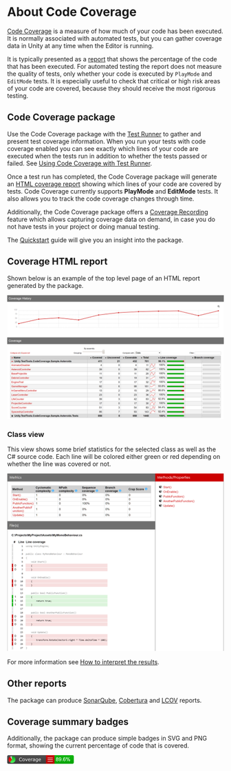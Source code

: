 # About Code Coverage

[Code Coverage](https://en.wikipedia.org/wiki/Code_coverage) is a measure of how much of your code has been executed. It
is normally associated with automated tests, but you can gather coverage data in Unity at any time when the Editor is
running.

It is typically presented as a [report](HowToInterpretResults.md) that shows the percentage of the code that has been
executed. For automated testing the report does not measure the quality of tests, only whether your code is executed
by `PlayMode` and `EditMode` tests. It is especially useful to check that critical or high risk areas of your code are
covered, because they should receive the most rigorous testing.

## Code Coverage package

Use the Code Coverage package with the [Test Runner](CoverageTestRunner.md) to gather and present test coverage
information. When you run your tests with code coverage enabled you can see exactly which lines of your code are
executed when the tests run in addition to whether the tests passed or failed.
See [Using Code Coverage with Test Runner](CoverageTestRunner.md).

Once a test run has completed, the Code Coverage package will generate
an [HTML coverage report](HowToInterpretResults.md) showing which lines of your code are covered by tests. Code Coverage
currently supports  **PlayMode** and **EditMode** tests. It also allows you to track the code coverage changes through
time.

Additionally, the Code Coverage package offers a [Coverage Recording](CoverageRecording.md) feature which allows
capturing coverage data on demand, in case you do not have tests in your project or doing manual testing.

The [Quickstart](Quickstart.md) guide will give you an insight into the package.

## Coverage HTML report

Shown below is an example of the top level page of an HTML report generated by the package.

![HTML Report](images/report.png)

### Class view

This view shows some brief statistics for the selected class as well as the C# source code. Each line will be colored
either green or red depending on whether the line was covered or not.

![HTML Report](images/report_code_html.png)

For more information see [How to interpret the results](HowToInterpretResults.md).

## Other reports

The package can
produce [SonarQube](https://docs.sonarqube.org/latest/analysis/generic-test), [Cobertura](https://cobertura.github.io/cobertura)
and [LCOV](https://github.com/linux-test-project/lcov) reports.

## Coverage summary badges

Additionally, the package can produce simple badges in SVG and PNG format, showing the current percentage of code that
is covered.

![Summary Badge](images/report_badge.png)
